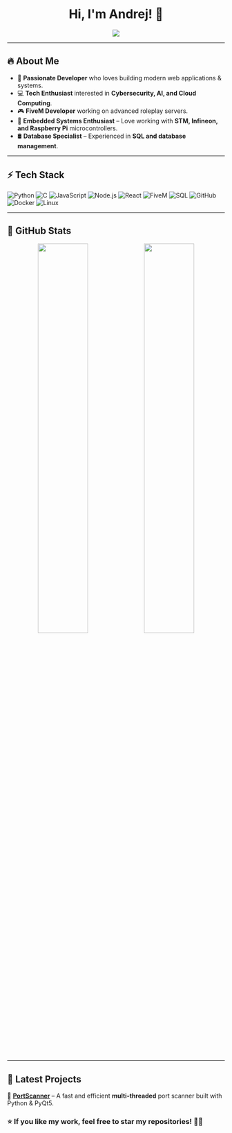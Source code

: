 <h1 align="center">Hi, I'm Andrej! 👋</h1>

<p align="center">
  <img src="https://readme-typing-svg.herokuapp.com?font=Fira+Code&size=22&pause=1000&color=00F7FF&center=true&vCenter=true&width=500&lines=Full-Stack+Developer;Cybersecurity+Enthusiast;Embedded+Systems+Fan;Always+learning+new+things!">
</p>

---

## 🔥 About Me
- 🚀 **Passionate Developer** who loves building modern web applications & systems.
- 💻 **Tech Enthusiast** interested in **Cybersecurity, AI, and Cloud Computing**.
- 🎮 **FiveM Developer** working on advanced roleplay servers.
- 🔬 **Embedded Systems Enthusiast** – Love working with **STM, Infineon, and Raspberry Pi** microcontrollers.
- 🛢️ **Database Specialist** – Experienced in **SQL and database management**.

---

## ⚡ Tech Stack
![Python](https://img.shields.io/badge/Python-3776AB?style=for-the-badge&logo=python&logoColor=white)
![C](https://img.shields.io/badge/C-00599C?style=for-the-badge&logo=c&logoColor=white)
![JavaScript](https://img.shields.io/badge/JavaScript-F7DF1E?style=for-the-badge&logo=javascript&logoColor=black)
![Node.js](https://img.shields.io/badge/Node.js-43853D?style=for-the-badge&logo=node.js&logoColor=white)
![React](https://img.shields.io/badge/React-20232A?style=for-the-badge&logo=react&logoColor=61DAFB)
![FiveM](https://img.shields.io/badge/FiveM-FF5500?style=for-the-badge&logo=fivem&logoColor=white)
![SQL](https://img.shields.io/badge/SQL-4479A1?style=for-the-badge&logo=postgresql&logoColor=white)
![GitHub](https://img.shields.io/badge/GitHub-181717?style=for-the-badge&logo=github&logoColor=white)
![Docker](https://img.shields.io/badge/Docker-2496ED?style=for-the-badge&logo=docker&logoColor=white)
![Linux](https://img.shields.io/badge/Linux-FCC624?style=for-the-badge&logo=linux&logoColor=black)

---

## 🚀 GitHub Stats
<p align="center">
  <img width="48%" src="https://github-readme-stats.vercel.app/api?username=andrejmaricc&show_icons=true&theme=tokyonight" />
  <img width="48%" src="https://github-readme-streak-stats.herokuapp.com/?user=andrejmaricc&theme=tokyonight" />
</p>

---

## 🎯 Latest Projects
🔹 **[PortScanner](https://github.com/andrejmaricc/PortScanner)** – A fast and efficient **multi-threaded** port scanner built with Python & PyQt5.  


### ⭐ If you like my work, feel free to **star my repositories**! 🚀😊
